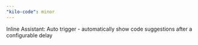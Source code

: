 ```yaml
---
"kilo-code": minor
---
```


Inline Assistant: Auto trigger - automatically show code suggestions after a configurable delay
